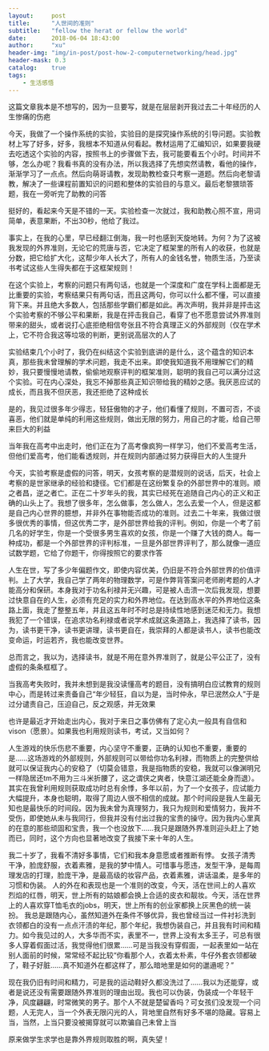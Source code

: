 ```yaml
---
layout:     post
title:      "人世间的准则"
subtitle:   "fellow the herat or fellow the world"
date:       2018-06-04 18:43:00
author:     "xu"
header-img: "img/in-post/post-how-2-computernetworking/head.jpg"
header-mask: 0.3
catalog:    true
tags:
    - 生活感悟
---
```



这篇文章我本是不想写的，因为一旦要写，就是在层层剥开我过去二十年经历的人生惨痛的伤疤

今天，我做了一个操作系统的实验，实验目的是探究操作系统的引导问题。实验教材上写了好多，好多，我根本不知道从何看起。教材运用了汇编知识，如果要我硬去吃透这个实验的内容，按照书上的步骤做下去，我可能要看五个小时。时间并不够，怎么办呢？我看书真的没有办法，所以我选择了先想奕然请教，看他的操作，渐渐学习了一点点。然后向萌哥请教，发现助教检查只考察一道题。然后向老黎请教，解决了一些课程前置知识的问题和整体的实验目的与意义。最后老黎猥琐答题，我在一旁听完了助教的问答

挺好的，看起来今天是不错的一天。实验检查一次就过，我和助教心照不宣，用词简单，表意果断，不出30秒，他给了我过。

事实上，在我的心里，早已经翻江倒海，我一时也感到天旋地转。为何？为了这被我发现的外界准则，无论它的荒唐与否，它决定了框架里的所有人的收获，也就是分数，把它给扩大化，这帮少年人长大了，所有人的金钱名誉，物质生活，乃至读书考试这些人生得失都在于这框架规则！

在这个实验上，考察的问题只有两句话，也就是一个深度和广度在学科上面都是无比重要的实验，考察结果只有两句话，而且这两句，你可以什么都不懂，可以直接背下来。并且绝大多数人，包括那些学霸们都是如此。再次声明，我并非是抨击这个实验考察的不够公平和果断，我是在抨击我自己，看穿了也不愿意尝试外界准则带来的甜头，或者说打心底拒绝相信夸张且不符合真理正义的外部规则（仅在学术上，它不符合我这等垃圾的判断，更别说高层次的人了

实验结束几个小时了，我仍在纠结这个实验到底讲的是什么，这个蕴含的知识本真，那些我未曾理解的学术问题，我走不出来。即使我知道我不用理解它们的精妙，我只要慢慢地请教，偷偷地观察评判的框架准则，聪明的我自己可以满分过这个实验。可在内心深处，我忘不掉那些真正知识带给我的精妙之感。我厌恶应试的成长，而且我不但厌恶，我还拒绝了这种成长

是的，我见过很多年少得志，轻狂傲物的才子，他们看懂了规则，不置可否，不谈喜恶，他们就是单纯的利用这些规则，做出无限的努力，用自己的才能，给自己带来巨大的利益

当年我在高考中出走时，他们正在为了高考像疯狗一样学习，他们不爱高考生活，但他们爱高考，他们能看透规则，并在规则内部通过努力获得巨大的人生提升

今天，实验考察是虚假的问答，明天，女孩考察的是潜规则的说话，后天，社会上考察的是世家继承的经验和捷径。它们都是在这纷繁复杂的外部世界中的准则。顺之者昌，逆之者亡。正在二十岁年头的我，其实已经死在追随自己内心的正义和正确的山头上了。我想了很多年，怎么做事，怎么做人，怎么去爱一个人，但是这都是自己内心世界的臆想，并非外在事物能否成功的准则。过去二十年来，我做过很多很优秀的事情，但这优秀二字，是外部世界给我的评判。例如，你是一个考了前几名的好学生，你是一个受很多男生喜欢的女孩，你是一个赚了大钱的商人。每一种成功，都是一个外部世界的评判标准，一旦是外部世界评判了，那么就像一道应试数学题，它给了你题干，你得按照它的要求作答

人生在世，写了多少年偏题作文，即使内容优美，仍旧是不符合外部世界的价值评判。上了大学，我自己学了两年的物理数学，可是作弊背答案问老师刷考题的人才能高分和保研。本身我对于功名利禄并无兴趣，可是被人击溃一次后我发现，想要过快意自在的人生，必须有充足的实力和外界地位。在达到高水平的外界地位这条路上面，我走了整整五年，并且这五年时不时总是持续性地感到迷茫和无力。我想我犯了一个错误，在追求功名利禄或者说学术成就这条道路上，我选择了读书，因为，读书更干净，读书更讲理，读书更自在，我崇拜的人都是读书人，读书也能改变命运，时运若齐，我也能改变世界。

总而言之，我以为，选择读书，就是不用在意外界准则了，就是公平公正了，没有虚假的条条框框了。

当我高考失败时，我并未想到是我没读懂高考的题目，没有搞明白应试教育的规则中心，而是转过来责备自己“年少轻狂，自以为是，当时仲永，早已泯然众人”于是过分谴责自己，压迫自己，反之观感，并无效果

也许是最近才开始走出内心，我对于来日之事仿佛有了定心丸一般具有自信和vison（愿景）。如果我也利用规则读书，考试，又当如何？

人生游戏的快乐伤悲不重要，内心坚守不重要，正确的认知也不重要，重要的是……这场游戏的外部规则，外部规则可以带给你功名利禄，而物质上的完整供给就可以保证我内心的安稳了（切莫会错意，我是指物质的安稳，我就可以像渊明兄一样隐居还tm不用为三斗米折腰了，这之谓侠之爽者，快意江湖还能全身而退）。其实在我曾利用规则获取成功时总有余悸，多年以前，为了一个女孩子，应试能力大幅提升，本身也聪明，取得了周边人很不相信的成就。那个时间段是我人生最无知也是最快乐的时间段。因为我未曾为真理努力，我只为规则和爱情努力，我并不受伤，即使她从未与我同行，但我并没有付出过我的宝贵的操守。因为我内心里真的在意的那些顽固和宝贵，我一个也没放下……我只是跟随外界准则迎头赶上了她而已，同时，这个方向也显著地改变了我接下来十年的人生。

我二十岁了，我看不清好多事情，它们和我本身意愿或者推断有悖。
女孩子清秀干净，脸庞舒服，衣着素雅，是我的梦中情人。可惜事与愿违，发型干净，是每周理发店的打理，脸庞干净，是最高级的妆容产品，衣着素雅，讲话温柔，是多年的习惯和伪装。
人的外在和表现也是一个准则的改变，今天，活在世间上的人喜欢烈焰的红唇，明天，世上所有的姑娘都会换上合适的皮衣和靓妆。今天，活在世界上的人喜欢穿T恤毛衣的jobs，明天，世上所有的创业家都换上灰黑色的统一装扮。
我总是跟随内心，虽然知道外在条件不够优异，我也曾经当过一件衬衫洗到衣领都白的没有一点点汗渍的年纪，那个年纪，我想伪装自己，并且我有时间和精力。如今我见过的人，大多华而不实，表里不一，世界上没有太多王子，可总有很多人穿着假面过活，我觉得他们很累……可是当我没有穿假面，一起表里如一站在别人面前的时候，常常经不起比较“你看那个人，衣着太朴素，牛仔外套衣领都破了，鞋子好脏……真不知道外在都这样了，那么暗地里是如何的邋遢呢？”

现在我仍旧有时间和精力，可是我的运动鞋好久都没洗过了……我以为还能穿，或者是说还没有需要跟随外界准则的理由出现。我也可以伪装，伪装成一个年轻干净，风度翩翩，时常微笑的男子。那个人不就是楚留香吗？可女孩们没发现一个问题，人无完人，当一个外表无限闪光的人，背地里自然有好多不堪的隐藏。容易上当，当然，上当只要没被揭穿就可以欺骗自己未曾上当

原来做学生求学也是靠外界规则取胜的啊，真失望！